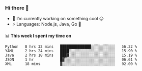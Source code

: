 ### Hi there 👋

<!--
**nodejh/nodejh** is a ✨ _special_ ✨ repository because its `README.md` (this file) appears on your GitHub profile.

Here are some ideas to get you started:

- 🔭 I’m currently working on ...
- 🌱 I’m currently learning ...
- 👯 I’m looking to collaborate on ...
- 🤔 I’m looking for help with ...
- 💬 Ask me about ...
- 📫 How to reach me: ...
- 😄 Pronouns: ...
- ⚡ Fun fact: ...
-->

- 🔭 I’m currently working on something cool :wink:
- ⚡ Languages: Node.js, Java, Go :thought_balloon:

📊 **This week I spent my time on**

<!--START_SECTION:waka-->
```text
Python   8 hrs 32 mins   ██████████████░░░░░░░░░░░   56.22 % 
YAML     2 hrs 24 mins   ████░░░░░░░░░░░░░░░░░░░░░   15.90 % 
Java     2 hrs 18 mins   ███▓░░░░░░░░░░░░░░░░░░░░░   15.19 % 
JSON     1 hr            █▓░░░░░░░░░░░░░░░░░░░░░░░   06.61 % 
XML      18 mins         ▓░░░░░░░░░░░░░░░░░░░░░░░░   02.00 % 
```
<!--END_SECTION:waka-->


<!--
:traffic_light: **Visitors**

![visitors](https://visitor-badge.glitch.me/badge?page_id=nodejh.nodejh)
-->
